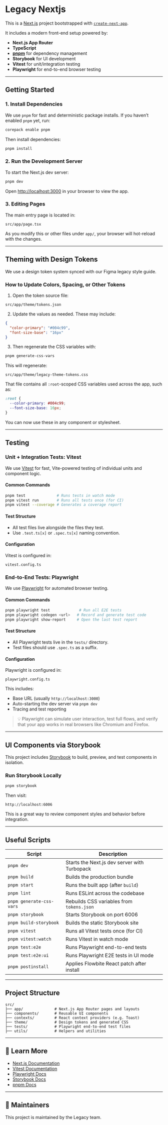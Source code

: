 # Legacy Nextjs

This is a [Next.js](https://nextjs.org) project bootstrapped with [`create-next-app`](https://nextjs.org/docs/app/api-reference/cli/create-next-app).

It includes a modern front-end setup powered by:

- **Next.js App Router**
- **TypeScript**
- [**pnpm**](https://pnpm.io/) for dependency management
- **Storybook** for UI development
- **Vitest** for unit/integration testing
- **Playwright** for end-to-end browser testing

---

## Getting Started

### 1. Install Dependencies

We use `pnpm` for fast and deterministic package installs. If you haven’t enabled `pnpm` yet, run:

```bash
corepack enable pnpm
```

Then install dependencies:

```bash
pnpm install
```

### 2. Run the Development Server

To start the Next.js dev server:

```bash
pnpm dev
```

Open [http://localhost:3000](http://localhost:3000) in your browser to view the app.

### 3. Editing Pages

The main entry page is located in:

```
src/app/page.tsx
```

As you modify this or other files under `app/`, your browser will hot-reload with the changes.

---

## Theming with Design Tokens

We use a design token system synced with our Figma legacy style guide.

### How to Update Colors, Spacing, or Other Tokens

1. Open the token source file:

```
src/app/theme/tokens.json
```

2. Update the values as needed. These may include:

```json
{
  "color-primary": "#004c99",
  "font-size-base": "16px"
}
```

3. Then regenerate the CSS variables with:

```bash
pnpm generate-css-vars
```

This will regenerate:

```
src/app/theme/legacy-theme-tokens.css
```

That file contains all `:root`-scoped CSS variables used across the app, such as:

```css
:root {
  --color-primary: #004c99;
  --font-size-base: 16px;
}
```

You can now use these in any component or stylesheet.

---

## Testing

### Unit + Integration Tests: Vitest

We use [Vitest](https://vitest.dev/) for fast, Vite-powered testing of individual units and component logic.

#### Common Commands

```bash
pnpm test              # Runs tests in watch mode
pnpm vitest run        # Runs all tests once (for CI)
pnpm vitest --coverage # Generates a coverage report
```

#### Test Structure

- All test files live alongside the files they test.
- Use `.test.ts[x]` or `.spec.ts[x]` naming convention.

#### Configuration

Vitest is configured in:

```
vitest.config.ts
```

### End-to-End Tests: Playwright

We use [Playwright](https://playwright.dev/) for automated browser testing.

#### Common Commands

```bash
pnpm playwright test             # Run all E2E tests
pnpm playwright codegen <url>   # Record and generate test code
pnpm playwright show-report     # Open the last test report
```

#### Test Structure

- All Playwright tests live in the `tests/` directory.
- Test files should use `.spec.ts` as a suffix.

#### Configuration

Playwright is configured in:

```
playwright.config.ts
```

This includes:

- Base URL (usually `http://localhost:3000`)
- Auto-starting the dev server via `pnpm dev`
- Tracing and test reporting

> 💡 Playwright can simulate user interaction, test full flows, and verify that your app works in real browsers like Chromium and Firefox.

---

## UI Components via Storybook

This project includes [Storybook](https://storybook.js.org/) to build, preview, and test components in isolation.

### Run Storybook Locally

```bash
pnpm storybook
```

Then visit:

```
http://localhost:6006
```

This is a great way to review component styles and behavior before integration.

---

## Useful Scripts

| Script                   | Description                                  |
| ------------------------ | -------------------------------------------- |
| `pnpm dev`               | Starts the Next.js dev server with Turbopack |
| `pnpm build`             | Builds the production bundle                 |
| `pnpm start`             | Runs the built app (after `build`)           |
| `pnpm lint`              | Runs ESLint across the codebase              |
| `pnpm generate-css-vars` | Rebuilds CSS variables from `tokens.json`    |
| `pnpm storybook`         | Starts Storybook on port 6006                |
| `pnpm build-storybook`   | Builds the static Storybook site             |
| `pnpm vitest`            | Runs all Vitest tests once (for CI)          |
| `pnpm vitest:watch`      | Runs Vitest in watch mode                    |
| `pnpm test:e2e`          | Runs Playwright end-to-end tests             |
| `pnpm test:e2e:ui`       | Runs Playwright E2E tests in UI mode         |
| `pnpm postinstall`       | Applies Flowbite React patch after install   |

---

## Project Structure

```
src/
├── app/              # Next.js App Router pages and layouts
├── components/       # Reusable UI components
├── contexts/         # React context providers (e.g. Toast)
├── theme/            # Design tokens and generated CSS
├── tests/            # Playwright end-to-end test files
├── utils/            # Helpers and utilities
```

---

## 📖 Learn More

- [Next.js Documentation](https://nextjs.org/docs)
- [Vitest Documentation](https://vitest.dev/)
- [Playwright Docs](https://playwright.dev/)
- [Storybook Docs](https://storybook.js.org/)
- [pnpm Docs](https://pnpm.io/)

---

## 💖 Maintainers

This project is maintained by the Legacy team.
